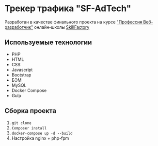 # Трекер трафика "SF-AdTech"

Разработан в качестве финального проекта на курсе ["Профессия Веб-разработчик"](https://skillfactory.ru/webdev) онлайн-школы [SkillFactory](https://skillfactory.ru/)

## Используемые технологии

* PHP
* HTML
* CSS
* Javascript
* Bootstrap
* БЭМ
* MySQL
* Docker Compose
* Gulp

## Сборка проекта

1. `git clone`
2. `Composer install`
3. `docker-compose up -d --build`
4. Настройка nginx + php-fpm
